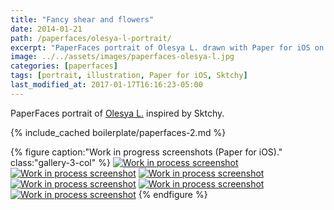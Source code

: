 ```yaml
---
title: "Fancy shear and flowers"
date: 2014-01-21
path: /paperfaces/olesya-l-portrait/
excerpt: "PaperFaces portrait of Olesya L. drawn with Paper for iOS on an iPad."
image: ../../assets/images/paperfaces-olesya-l.jpg
categories: [paperfaces]
tags: [portrait, illustration, Paper for iOS, Sktchy]
last_modified_at: 2017-01-17T16:16:23-05:00
---
```


PaperFaces portrait of [Olesya L.](https://sktchy.com/REiCy) inspired by Sktchy.

{% include_cached boilerplate/paperfaces-2.md %}

{% figure caption:"Work in progress screenshots (Paper for iOS)." class:"gallery-3-col" %}
[![Work in process screenshot](../../assets/images/paperfaces-olesya-l-process-1-600.jpg)](../../assets/images/paperfaces-olesya-l-process-1-lg.jpg)
[![Work in process screenshot](../../assets/images/paperfaces-olesya-l-process-2-600.jpg)](../../assets/images/paperfaces-olesya-l-process-2-lg.jpg)
[![Work in process screenshot](../../assets/images/paperfaces-olesya-l-process-3-600.jpg)](../../assets/images/paperfaces-olesya-l-process-3-lg.jpg)
[![Work in process screenshot](../../assets/images/paperfaces-olesya-l-process-4-600.jpg)](../../assets/images/paperfaces-olesya-l-process-4-lg.jpg)
[![Work in process screenshot](../../assets/images/paperfaces-olesya-l-process-5-600.jpg)](../../assets/images/paperfaces-olesya-l-process-5-lg.jpg)
[![Work in process screenshot](../../assets/images/paperfaces-olesya-l-process-6-600.jpg)](../../assets/images/paperfaces-olesya-l-process-6-lg.jpg)
{% endfigure %}
